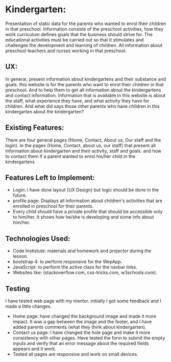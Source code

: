 # Kindergarten:
Presentation of static data for the parents who wanted to enrol their children in that preschool.
Information consists of the preschool activities, how they work curriculum defines goals that the business should strive for.
The educational activities must be carried out so that it stimulates and challenges the development and learning of children.
All information about preschool teachers and nurses working in that preschool.
## UX:
In general, present information about kindergartens and their substance and goals. this website is for the parents who want to enrol their children in that preschool. 
And to help them to get all information about the kindergartens and contact information. 
Information that is available in this website is about the staff, what experience they have, and what activity they have for children. 
And what did says those other parents who have children in this kindergarten about the kindergarten?
## Existing Features:
There are four general pages (Home, Contact, About us, Our staff and the login). In the pages (Home, Contact, about us, our staff) that present all information about kindergarten and their activity,
staff and goals. and how to contact them if a parent wanted to enrol his/her child in the kindergartens. 
## Features Left to Implement:
-	Login: I have done layout (UX Design) but logic should be done in the future.
-	profile page: Displays all information about children's activities that are enrolled in preschool for their parents.
-	Every child should have a private profile that should be accessible only to him/her. It shows how he/she is developing and some info about him/her.
## Technologies Used:
-	Code Instistute: materials and homework and projector during the lesson.
-	bootstrap 4: to perform responsive for the WepApp.
-	JavaScript: to perform the active class for the navbar links.
-	Websites like: (stackoverflow.com, css-tricks.com, w3schools.com). 
## Testing
I have tested web page with my mentor. initially I got some feedback and I made a little changes.
-	Home page: have changed the background image and made it more impact. It was a gap between the image and the footer, and I have added parents comments (what they think about kindergarten).
-	Contact us page: I have changed the hole page and make it more consistency with other pages. 
    Have tested the form to submit the empty inputs and verify that an error message about the required fields appears and it work.
-	Tested all pages are responsive and work on small devices.

